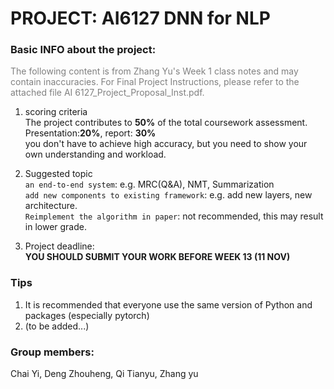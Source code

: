 # PROJECT: AI6127 DNN for NLP

### Basic INFO about the project:

<font color=gray>The following content is from Zhang Yu's Week 1 class notes and may contain inaccuracies. For Final Project Instructions, please refer to the attached file AI 6127_Project_Proposal_Inst.pdf. </font>

1. scoring criteria  
The project contributes to **50%** of the total coursework assessment. Presentation:**20%**, report: **30%**    
you don't have to achieve high accuracy, but you need to show your own understanding and workload.
  

2. Suggested topic  
``an end-to-end system``: e.g. MRC(Q&A), NMT, Summarization    
``add new components to existing framework``:  e.g. add new layers, new architecture.     
``Reimplement the algorithm in paper``: not recommended, this may result in lower grade.  
  

3. Project deadline:  
**YOU SHOULD SUBMIT YOUR WORK BEFORE WEEK 13 (11 NOV)**


###  Tips
1. It is recommended that everyone use the same version of Python and packages (especially pytorch)
2. (to be added...)


### Group members:
Chai Yi, Deng Zhouheng, Qi Tianyu, Zhang yu
